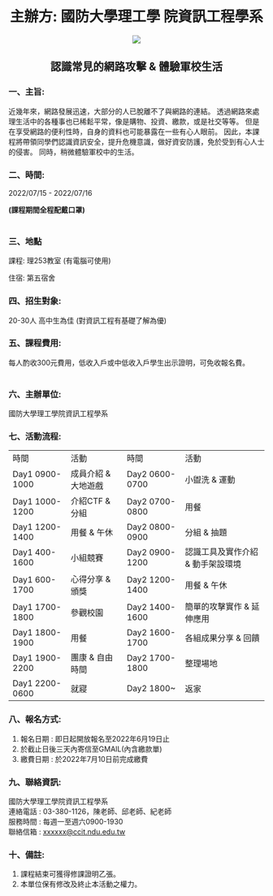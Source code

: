  # <center>主辦方: 國防大學理工學 院資訊工程學系</center>
 
<div align="center">
<img src="https://upload.wikimedia.org/wikipedia/commons/e/eb/%E4%B8%AD%E8%8F%AF%E6%B0%91%E5%9C%8B%E5%9C%8B%E9%98%B2%E5%A4%A7%E5%AD%B8%E6%A0%A1%E5%BE%BD.png">
</div>

## <center>認識常見的網路攻擊 & 體驗軍校生活</center>


### 一、主旨:

近幾年來，網路發展迅速，大部分的人已脫離不了與網路的連結。
透過網路來處理生活中的各種事也已稀鬆平常，像是購物、投資、繳款，或是社交等等。
但是在享受網路的便利性時，自身的資料也可能暴露在一些有心人眼前。
因此，本課程將帶領同學們認識資訊安全，提升危機意識，做好資安防護，免於受到有心人士的侵害。
同時，稍微體驗軍校中的生活。
<br>

### 二、時間:
2022/07/15 - 2022/07/16

**(課程期間全程配戴口罩)**  
<br>

### 三、地點
課程: 理253教室 (有電腦可使用)

住宿: 第五宿舍
<br>

### 四、招生對象:
20-30人 高中生為佳 (對資訊工程有基礎了解為優)
<br>

### 五、課程費用:
每人酌收300元費用，低收入戶或中低收入戶學生出示證明，可免收報名費。  
<br>

### 六、主辦單位:
國防大學理工學院資訊工程學系

### 七、活動流程:

<table>
  <tr>
    <td>時間 </td>
    <td>活動  </td>
    <td>時間 </td>
    <td>活動  </td>
  </tr>
  <tr>
    <td>Day1 0900-1000</td>
    <td>成員介紹 & 大地遊戲</td>
    <td>Day2 0600-0700</td>
    <td>小盥洗 & 運動</td>
  </tr>
    <tr>
    <td>Day1  1000-1200</td>
    <td>介紹CTF & 分組</td>
    <td>Day2 0700-0800</td>
    <td>用餐</td>
  </tr>
    <tr>
    <td>Day1 1200-1400</td>
    <td>用餐 & 午休</td>
    <td>Day2 0800-0900  </td>
    <td>分組 & 抽題</td>
  </tr>
    <tr>
    <td>Day1 400-1600</td>
    <td>小組競賽</td>
    <td>Day2 0900-1200 </td>
    <td>認識工具及實作介紹 & 動手架設環境</td>
  </tr>
    <tr>
    <td>Day1 600-1700 </td>
    <td>心得分享 & 頒獎</td>
    <td>Day2 1200-1400 </td>
    <td>用餐 & 午休</td>
  </tr>  
    <tr>
    <td>Day1 1700-1800</td>
    <td>參觀校園</td>
    <td>Day2 1400-1600 </td>
    <td>簡單的攻擊實作 & 延伸應用</td>
  </tr>
    <tr>
    <td>Day1 1800-1900 </td>
    <td>用餐</td>
    <td>Day2 1600-1700 </td>
    <td>各組成果分享 & 回饋</td>
  </tr>
      <tr>
    <td>Day1 1900-2200 </td>
    <td>團康 & 自由時間</td>
    <td>Day2 1700-1800 </td>
    <td>整理場地</td>
  </tr>
      <tr>
    <td>Day1 2200-0600 </td>
    <td>就寢</td>
    <td>Day2 1800~ </td>
    <td>返家</td>
  </tr>
 
</table>

### 八、報名方式:
1. 報名日期 : 即日起開放報名至2022年6月19日止
2. 於截止日後三天內寄信至GMAIL(內含繳款單)
3. 繳費日期 : 於2022年7月10日前完成繳費

### 九、聯絡資訊:
國防大學理工學院資訊工程學系  
連絡電話 : 03-380-1126，陳老師、邱老師、紀老師    
服務時間 : 每週一至週六0900-1930  
聯絡信箱 : xxxxxx@ccit.ndu.edu.tw  

### 十、備註:
1.	課程結束可獲得修課證明乙張。
2.	本單位保有修改及終止本活動之權力。  

